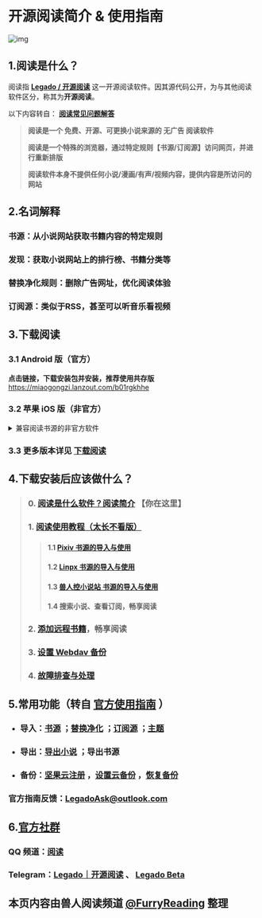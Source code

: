 # 开源阅读简介 & 使用指南

![img](https://telegra.ph/file/baff78c0816cac595ba8a.jpg)

## 1.阅读是什么？
阅读指 [**Legado / 开源阅读**](https://github.com/gedoor/legado) 这一开源阅读软件。因其源代码公开，为与其他阅读软件区分，称其为**开源阅读**。

以下内容转自： [**阅读常见问题解答**](https://mp.weixin.qq.com/s/5EO-TuqYfDrK-bFk78vd3g)

> **阅读是一个 免费、开源、可更换小说来源的 无广告 阅读软件**
> 
> **阅读是一个特殊的浏览器，通过特定规则【书源/订阅源】访问网页，并进行重新排版**
> 
> **阅读软件本身不提供任何小说/漫画/有声/视频内容，提供内容是所访问的网站**


## 2.名词解释

### **书源：从小说网站获取书籍内容的特定规则**

### **发现：获取小说网站上的排行榜、书籍分类等**

### **替换净化规则：删除广告网址，优化阅读体验**

### **订阅源：类似于RSS，甚至可以听音乐看视频**


## 3.下载阅读
###  3.1 Android 版（官方）
**点击链接，下载安装包并安装，推荐使用共存版**
https://miaogongzi.lanzout.com/b01rgkhhe

### 3.2 苹果 iOS 版（非官方）
<details><summary> 兼容阅读书源的非官方软件 </summary>

| 软件名称 | 备注                       |
| ------- | -------------------------- |
| [源阅](https://github.com/kaich/SourceReadSite) | 兼容阅读书源，【源阅读】的后续版本，付费 TestFlight |
| [千阅](https://apps.apple.com/app/id1665963317) | 兼容阅读书源，需要付费 |
| ~~[读不舍手](https://apps.apple.com/app/id1662413517)~~ | 不完全兼容阅读书源，广告较多 |
</details>

### 3.3 更多版本详见 [下载阅读](./Download.md)


## 4.下载安装后应该做什么？
> ### 0. [阅读是什么软件？阅读简介](./ReadMe.md) 【你在这里】
> ### 1. [阅读使用教程（太长不看版）](./TooLongToRead.md)
>> #### 1.1 [Pixiv 书源的导入与使用](./Pixiv.md)
>> #### 1.2 [Linpx 书源的导入与使用](./Linpx.md)
>> #### 1.3 [兽人控小说站 书源的导入与使用](./FurryNovel.md)
>> #### 1.4 搜索小说、查看订阅，畅享阅读
> ### 2. [添加远程书籍](./RemoteBooks.md)，畅享阅读
> ### 3. [设置 Webdav 备份](./WebdavBackup.md)
> ### 4. [故障排查与处理](./TroubleShoot.md)


## 5.常用功能（转自 [官方使用指南](https://www.yuque.com/legado/wiki/xz) ）

- ### 导入：[书源](https://www.yuque.com/legado/wiki/xdroke) ；[替换净化](https://www.yuque.com/legado/wiki/gnt3nq) ；[订阅源](https://www.yuque.com/legado/wiki/grqch2) ；[主题](https://www.yuque.com/legado/wiki/tgbqdy)

- ### 导出：[导出小说](https://telegra.ph/很多人不知道如何导出TXT-02-16) ；导出书源

- ### 备份：[坚果云注册](https://www.yuque.com/legado/wiki/fkx510) ，[设置云备份](https://www.yuque.com/legado/wiki/mgu5qu) ，[恢复备份](https://www.yuque.com/legado/wiki/nxs89y)
### 官方指南反馈：LegadoAsk@outlook.com


## 6.[官方社群](https://www.yuque.com/legado/wiki/community)
### QQ 频道：[阅读](https://pd.qq.com/s/8qxylhj2s)
### Telegram：[Legado｜开源阅读](https://t.me/legado_channels) 、 [Legado Beta](https://t.me/Legado_Beta)


## 本页内容由兽人阅读频道 [@FurryReading](https://t.me/FurryReading) 整理
